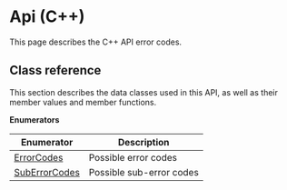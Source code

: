 # Api \(C++\)

This page describes the C++ API error codes.

## Class reference

This section describes the data classes used in this API, as well as their member values and member functions.

 **Enumerators** 

|Enumerator|Description|
|----------|-----------|
|[ErrorCodes](../enums/Api/ErrorCodes.md#)|Possible error codes|
|[SubErrorCodes](../enums/Api/SubErrorCodes.md#)|Possible sub-error codes|

